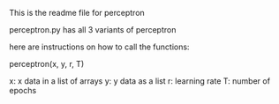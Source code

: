 This is the readme file for perceptron

perceptron.py has all 3 variants of perceptron

here are instructions on how to call the functions:

perceptron(x, y, r, T)

x: x data in a list of arrays
y: y data as a list
r: learning rate
T: number of epochs